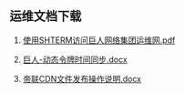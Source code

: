 ## 运维文档下载 ##


1. [使用SHTERM访问巨人网络集团运维网.pdf](/files/ops/使用SHTERM访问巨人网络集团运维网.pdf)

2. [巨人-动态令牌时间同步.docx](/files/ops/巨人-动态令牌时间同步.docx)

3. [帝联CDN文件发布操作说明.docx](/files/ops/帝联CDN文件发布操作说明.docx)